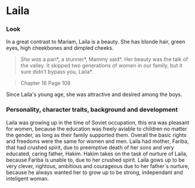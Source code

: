 # Laila

### Look

In a great contrast to Mariam, Laila is a beauty. She has blonde hair, green eyes, high cheekbones and dimpled cheeks.
> *She was* a pari*, a stunner*, Mammy said*. Her beauty was the talk of the valley. It skipped two generations of women in our family, but it sure didn't bypass you, Laila*.

> Chapter 16 Page 108

Since Laila's young age, she was attractive and desired among the boys.

### Personality, character traits, background and development
Laila was growing up in the time of Soviet occupation, this era was pleasant for women, because the education was freely aviable to children no matter the gender, as long as their family supported them. Overall the basic rights and freedoms were the same for women and men. Laila had mother, Fariba,  that had crushed spirit, due to preemptive death of her sons and very educated, caring father, Hakim. Hakim takes on the task of nurture of Laila, because Fariba is unable to, due to her crushed spirit. Laila gows up to be very clever, rightous, ambitious and courageous due to her father´s nurture, because he always wanted her to grow up to be strong, independant and inteligent woman. 
